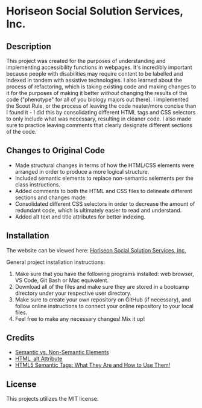 # Horiseon Social Solution Services, Inc. #

## Description ##
This project was created for the purposes of understanding and implementing accessibility functions in webpages. It's incredibly important because people with disabilities may require content to be labelled and indexed in tandem with assistive technologies. I also learned about the process of refactoring, which is taking existing code and making changes to it for the purposes of making it better *without* changing the results of the code ("phenotype" for all of you biology majors out there). I implemented the Scout Rule, or the process of leaving the code neater/more concise than I found it - I did this by consolidating different HTML tags and CSS selectors to only include what was necessary, resulting in cleaner code. I also made sure to practice leaving comments that clearly designate different sections of the code.

## Changes to Original Code ##
* Made structural changes in terms of how the HTML/CSS elements were arranged in order to produce a more logical structure.
* Included semantic elements to replace non-semantic selements per the class instructions.
* Added comments to both the HTML and CSS files to delineate different sections and changes made.
* Consolidated different CSS selectors in order to decrease the amount of redundant code, which is ultimately easier to read and understand.
* Added alt text and title attributes for better indexing.

## Installation ##
The website can be viewed here: [Horiseon Social Solution Services, Inc.]()

General project installation instructions:
1. Make sure that you have the following programs installed: web browser, VS Code, Git Bash or Mac equivalent.
2. Download all of the files and make sure they are stored in a bootcamp directory under your respective user directory.
3. Make sure to create your own repository on GitHub (if necessary), and follow online instructions to connect your online repository to your local files.
4. Feel free to make any necessary changes! Mix it up!

## Credits ##
* [Semantic vs. Non-Semantic Elements](https://www.educative.io/answers/what-are-the-semantic-and-non-semantic-elements-in-html)
* [HTML <img> alt Attribute](https://www.w3schools.com/tags/att_img_alt.asp)
* [HTML5 Semantic Tags: What They Are and How to Use Them!](https://www.semrush.com/blog/semantic-html5-guide/)

## License ##
This projects utilizes the MIT license.
